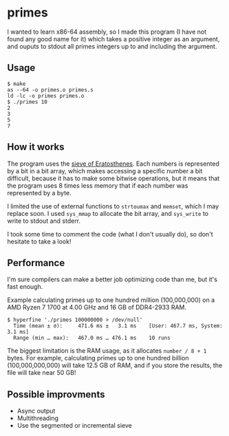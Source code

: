 # primes


I wanted to learn x86-64 assembly, so I made this program (I have not found
any good name for it) which takes a positive integer as an argument, and
ouputs to stdout all primes integers up to and including the argument.


## Usage

```
$ make
as --64 -o primes.o primes.s
ld -lc -o primes primes.o
$ ./primes 10
2
3
5
7
```


## How it works

The program uses the [sieve of Eratosthenes](https://wikipedia.org/wiki/Sieve_of_Eratosthenes).
Each numbers is represented by a bit in a bit array, which makes accessing a
specific number a bit difficult, because it has to make some bitwise
operations, but it means that the program uses 8 times less memory that if
each number was represented by a byte.

I limited the use of external functions to `strtoumax` and `memset`, which I
may replace soon.
I used `sys_mmap` to allocate the bit array, and `sys_write` to write to
stdout and stderr.

I took some time to comment the code (what I don't usually do), so don't
hesitate to take a look!


## Performance

I'm sure compilers can make a better job optimizing code than me,
but it's fast enough.

Example calculating primes up to one hundred million (100,000,000) on a
AMD Ryzen 7 1700 at 4.00 GHz and 16 GB of DDR4-2933 RAM.
```
$ hyperfine './primes 100000000 > /dev/null'
  Time (mean ± σ):     471.6 ms ±   3.1 ms    [User: 467.7 ms, System: 3.1 ms]
  Range (min … max):   467.0 ms … 476.1 ms    10 runs
```

The biggest limitation is the RAM usage, as it allocates `number / 8 + 1`
bytes.
For example, calculating primes up to one hundred billion (100,000,000,000)
will take 12.5 GB of RAM, and if you store the results, the file will take
near 50 GB!


## Possible improvments

* Async output
* Multithreading
* Use the segmented or incremental sieve
